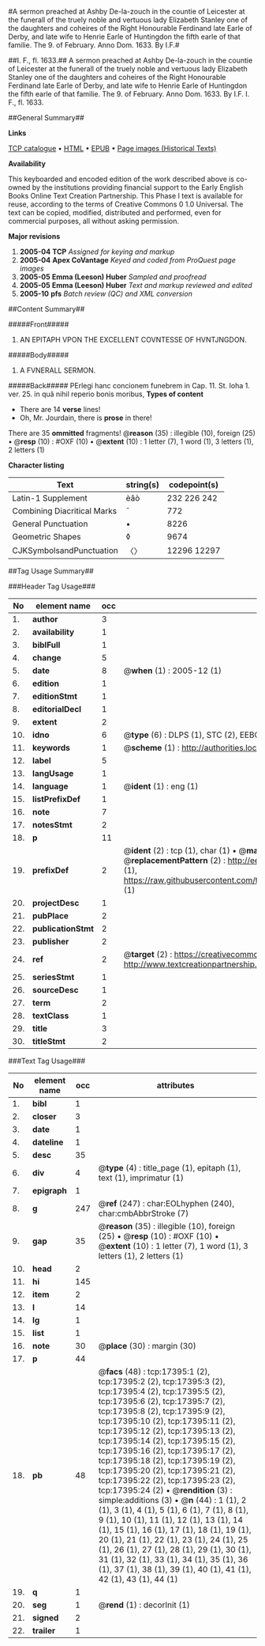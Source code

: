 #A sermon preached at Ashby De-la-zouch in the countie of Leicester at the funerall of the truely noble and vertuous lady Elizabeth Stanley one of the daughters and coheires of the Right Honourable Ferdinand late Earle of Derby, and late wife to Henrie Earle of Huntingdon the fifth earle of that familie. The 9. of February. Anno Dom. 1633. By I.F.#

##I. F., fl. 1633.##
A sermon preached at Ashby De-la-zouch in the countie of Leicester at the funerall of the truely noble and vertuous lady Elizabeth Stanley one of the daughters and coheires of the Right Honourable Ferdinand late Earle of Derby, and late wife to Henrie Earle of Huntingdon the fifth earle of that familie. The 9. of February. Anno Dom. 1633. By I.F.
I. F., fl. 1633.

##General Summary##

**Links**

[TCP catalogue](http://www.ota.ox.ac.uk/tcp/)  • 
[HTML](http://tei.it.ox.ac.uk/tcp/Texts-HTML/free/A00/A00510.html)  • 
[EPUB](http://tei.it.ox.ac.uk/tcp/Texts-EPUB/free/A00/A00510.epub) • 
[Page images (Historical Texts)](https://data.historicaltexts.jisc.ac.uk/view?pubId=eebo-99852090e&pageId=eebo-99852090e-17395-1)

**Availability**

This keyboarded and encoded edition of the
	       work described above is co-owned by the institutions
	       providing financial support to the Early English Books
	       Online Text Creation Partnership. This Phase I text is
	       available for reuse, according to the terms of Creative
	       Commons 0 1.0 Universal. The text can be copied,
	       modified, distributed and performed, even for
	       commercial purposes, all without asking permission.

**Major revisions**

1. __2005-04__ __TCP__ *Assigned for keying and markup*
1. __2005-04__ __Apex CoVantage__ *Keyed and coded from ProQuest page images*
1. __2005-05__ __Emma (Leeson) Huber__ *Sampled and proofread*
1. __2005-05__ __Emma (Leeson) Huber__ *Text and markup reviewed and edited*
1. __2005-10__ __pfs__ *Batch review (QC) and XML conversion*

##Content Summary##

#####Front#####

1. AN EPITAPH VPON THE EXCELLENT COVNTESSE OF HVNTJNGDON.

#####Body#####

1. A FVNERALL SERMON.

#####Back#####
PErlegi hanc concionem funebrem in Cap. 11. St. Ioha 1. ver. 25. in quâ nihil reperio bonis moribus,
**Types of content**

  * There are 14 **verse** lines!
  * Oh, Mr. Jourdain, there is **prose** in there!

There are 35 **ommitted** fragments! 
 @__reason__ (35) : illegible (10), foreign (25)  •  @__resp__ (10) : #OXF (10)  •  @__extent__ (10) : 1 letter (7), 1 word (1), 3 letters (1), 2 letters (1)

**Character listing**


|Text|string(s)|codepoint(s)|
|---|---|---|
|Latin-1 Supplement|èâò|232 226 242|
|Combining             Diacritical Marks|̄|772|
|General Punctuation|•|8226|
|Geometric Shapes|◊|9674|
|CJKSymbolsandPunctuation|〈〉|12296 12297|

##Tag Usage Summary##

###Header Tag Usage###

|No|element name|occ|attributes|
|---|---|---|---|
|1.|__author__|3||
|2.|__availability__|1||
|3.|__biblFull__|1||
|4.|__change__|5||
|5.|__date__|8| @__when__ (1) : 2005-12 (1)|
|6.|__edition__|1||
|7.|__editionStmt__|1||
|8.|__editorialDecl__|1||
|9.|__extent__|2||
|10.|__idno__|6| @__type__ (6) : DLPS (1), STC (2), EEBO-CITATION (1), PROQUEST (1), VID (1)|
|11.|__keywords__|1| @__scheme__ (1) : http://authorities.loc.gov/ (1)|
|12.|__label__|5||
|13.|__langUsage__|1||
|14.|__language__|1| @__ident__ (1) : eng (1)|
|15.|__listPrefixDef__|1||
|16.|__note__|7||
|17.|__notesStmt__|2||
|18.|__p__|11||
|19.|__prefixDef__|2| @__ident__ (2) : tcp (1), char (1)  •  @__matchPattern__ (2) : ([0-9\-]+):([0-9IVX]+) (1), (.+) (1)  •  @__replacementPattern__ (2) : http://eebo.chadwyck.com/downloadtiff?vid=$1&page=$2 (1), https://raw.githubusercontent.com/textcreationpartnership/Texts/master/tcpchars.xml#$1 (1)|
|20.|__projectDesc__|1||
|21.|__pubPlace__|2||
|22.|__publicationStmt__|2||
|23.|__publisher__|2||
|24.|__ref__|2| @__target__ (2) : https://creativecommons.org/publicdomain/zero/1.0/ (1), http://www.textcreationpartnership.org/docs/. (1)|
|25.|__seriesStmt__|1||
|26.|__sourceDesc__|1||
|27.|__term__|2||
|28.|__textClass__|1||
|29.|__title__|3||
|30.|__titleStmt__|2||


###Text Tag Usage###

|No|element name|occ|attributes|
|---|---|---|---|
|1.|__bibl__|1||
|2.|__closer__|3||
|3.|__date__|1||
|4.|__dateline__|1||
|5.|__desc__|35||
|6.|__div__|4| @__type__ (4) : title_page (1), epitaph (1), text (1), imprimatur (1)|
|7.|__epigraph__|1||
|8.|__g__|247| @__ref__ (247) : char:EOLhyphen (240), char:cmbAbbrStroke (7)|
|9.|__gap__|35| @__reason__ (35) : illegible (10), foreign (25)  •  @__resp__ (10) : #OXF (10)  •  @__extent__ (10) : 1 letter (7), 1 word (1), 3 letters (1), 2 letters (1)|
|10.|__head__|2||
|11.|__hi__|145||
|12.|__item__|2||
|13.|__l__|14||
|14.|__lg__|1||
|15.|__list__|1||
|16.|__note__|30| @__place__ (30) : margin (30)|
|17.|__p__|44||
|18.|__pb__|48| @__facs__ (48) : tcp:17395:1 (2), tcp:17395:2 (2), tcp:17395:3 (2), tcp:17395:4 (2), tcp:17395:5 (2), tcp:17395:6 (2), tcp:17395:7 (2), tcp:17395:8 (2), tcp:17395:9 (2), tcp:17395:10 (2), tcp:17395:11 (2), tcp:17395:12 (2), tcp:17395:13 (2), tcp:17395:14 (2), tcp:17395:15 (2), tcp:17395:16 (2), tcp:17395:17 (2), tcp:17395:18 (2), tcp:17395:19 (2), tcp:17395:20 (2), tcp:17395:21 (2), tcp:17395:22 (2), tcp:17395:23 (2), tcp:17395:24 (2)  •  @__rendition__ (3) : simple:additions (3)  •  @__n__ (44) : 1 (1), 2 (1), 3 (1), 4 (1), 5 (1), 6 (1), 7 (1), 8 (1), 9 (1), 10 (1), 11 (1), 12 (1), 13 (1), 14 (1), 15 (1), 16 (1), 17 (1), 18 (1), 19 (1), 20 (1), 21 (1), 22 (1), 23 (1), 24 (1), 25 (1), 26 (1), 27 (1), 28 (1), 29 (1), 30 (1), 31 (1), 32 (1), 33 (1), 34 (1), 35 (1), 36 (1), 37 (1), 38 (1), 39 (1), 40 (1), 41 (1), 42 (1), 43 (1), 44 (1)|
|19.|__q__|1||
|20.|__seg__|1| @__rend__ (1) : decorInit (1)|
|21.|__signed__|2||
|22.|__trailer__|1||
